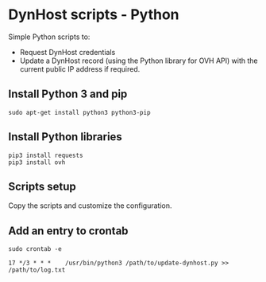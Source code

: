 # DynHost scripts - Python

Simple Python scripts to:

- Request DynHost credentials
- Update a DynHost record (using the Python library for OVH API)
  with the current public IP address if required.

## Install Python 3 and pip

```shell
sudo apt-get install python3 python3-pip
```

## Install Python libraries

```shell
pip3 install requests
pip3 install ovh
```

## Scripts setup

Copy the scripts and customize the configuration.

## Add an entry to crontab

```shell
sudo crontab -e
```

```shell
17 */3 * * *    /usr/bin/python3 /path/to/update-dynhost.py >> /path/to/log.txt
```
